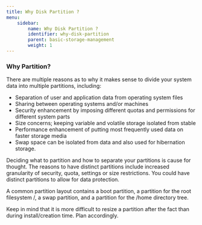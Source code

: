 ```yaml
---
title: Why Disk Partition ?
menu:
    sidebar:
        name: Why Disk Partition ?
        identifier: why-disk-partition
        parent: basic-storage-management
        weight: 1
---
```

### Why Partition?
There are multiple reasons as to why it makes sense to divide your system data into multiple partitions, including:

- Separation of user and application data from operating system files
- Sharing between operating systems and/or machines
- Security enhancement by imposing different quotas and permissions for different system parts
- Size concerns; keeping variable and volatile storage isolated from stable
- Performance enhancement of putting most frequently used data on faster storage media
- Swap space can be isolated from data and also used for hibernation storage.

Deciding what to partition and how to separate your partitions is cause for thought. The reasons to have distinct partitions include increased granularity of  security, quota, settings or size restrictions. You could have distinct partitions to allow for data protection.

A common partition layout contains a boot partition, a partition for the root filesystem /, a swap partition, and a partition for the /home directory tree.

Keep in mind that it is more difficult to resize a partition after the fact than during install/creation time. Plan accordingly.


